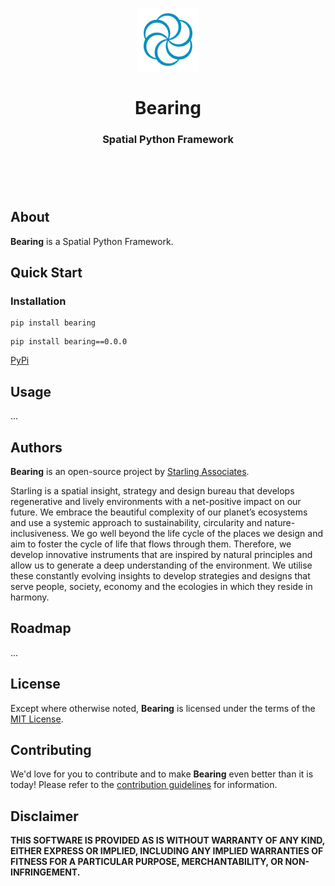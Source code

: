 <header>
<p align="center">
    <img src=".github/images/starling_bearing_logo.png" width="20%" height="20%" alt="Starling Bearing Logo">
</p>
<h1 align='center' style='border-bottom: none;'>Bearing</h1>
<h3 align='center'>Spatial Python Framework</h3>
</header>

<br/>


## About


**Bearing** is a Spatial Python Framework.



## Quick Start

### Installation

```
pip install bearing
```
```
pip install bearing==0.0.0
```
[PyPi](https://pypi.org/project/bearing/)

## Usage

...



## Authors

**Bearing** is an open-source project by [Starling Associates](https://www.starling.associates "Starling Associates website").

Starling is a spatial insight, strategy and design bureau that develops regenerative and lively environments with a net-positive impact on our future. We embrace the beautiful complexity of our planet’s ecosystems and use a systemic approach to sustainability, circularity and nature-inclusiveness. We go well beyond the life cycle of the places we design and aim to foster the cycle of life that flows through them. Therefore, we develop innovative instruments that are inspired by natural principles and allow us to generate a deep understanding of the environment. We utilise these constantly evolving insights to develop strategies and designs that serve people, society, economy and the ecologies in which they reside in harmony.


## Roadmap

...


## License

Except where otherwise noted, **Bearing** is licensed under the terms of the [MIT License](https://opensource.org/licenses/MIT "MIT License").


## Contributing

We'd love for you to contribute and to make **Bearing** even better than it is today!
Please refer to the [contribution guidelines](CONTRIBUTING.md) for information.


## Disclaimer

**THIS SOFTWARE IS PROVIDED AS IS WITHOUT WARRANTY OF ANY KIND, EITHER EXPRESS OR IMPLIED, INCLUDING ANY IMPLIED WARRANTIES OF FITNESS FOR A PARTICULAR PURPOSE, MERCHANTABILITY, OR NON-INFRINGEMENT.**
